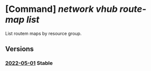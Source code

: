 # [Command] _network vhub route-map list_

List routem maps by resource group.

## Versions

### [2022-05-01](/Resources/mgmt-plane/L3N1YnNjcmlwdGlvbnMve30vcmVzb3VyY2Vncm91cHMve30vcHJvdmlkZXJzL21pY3Jvc29mdC5uZXR3b3JrL3ZpcnR1YWxodWJzL3t9L3JvdXRlbWFwcw==/2022-05-01.xml) **Stable**

<!-- mgmt-plane /subscriptions/{}/resourcegroups/{}/providers/microsoft.network/virtualhubs/{}/routemaps 2022-05-01 -->
